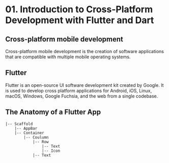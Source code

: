 # 01. Introduction to Cross-Platform Development with Flutter and Dart

## Cross-platform mobile development 
Cross-platform mobile development is the creation of software applications that are compatible with multiple mobile operating systems.

## Flutter
Flutter is an open-source UI software development kit created by Google. It is used to develop cross platform applications for Android, iOS, Linux, macOS, Windows, Google Fuchsia, and the web from a single codebase.

## The Anatomy of a Flutter App
```
|-- Scaffold
    |-- AppBar
    |-- Container
        |-- Coulumn
            |-- Row
                |-- Text
                |-- Icon
            |-- Text   
 ``` 
 
